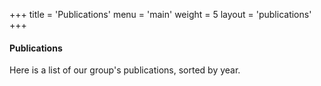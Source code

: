 +++
title = 'Publications'
menu = 'main'
weight = 5
layout = 'publications'
+++

#### Publications

Here is a list of our group's publications, sorted by year.

